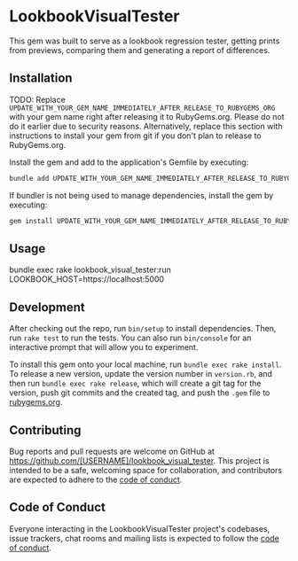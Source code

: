 # LookbookVisualTester

This gem was built to serve as a lookbook regression tester, getting prints from previews, comparing them and generating a report of differences.

## Installation

TODO: Replace `UPDATE_WITH_YOUR_GEM_NAME_IMMEDIATELY_AFTER_RELEASE_TO_RUBYGEMS_ORG` with your gem name right after releasing it to RubyGems.org. Please do not do it earlier due to security reasons. Alternatively, replace this section with instructions to install your gem from git if you don't plan to release to RubyGems.org.

Install the gem and add to the application's Gemfile by executing:

```bash
bundle add UPDATE_WITH_YOUR_GEM_NAME_IMMEDIATELY_AFTER_RELEASE_TO_RUBYGEMS_ORG
```

If bundler is not being used to manage dependencies, install the gem by executing:

```bash
gem install UPDATE_WITH_YOUR_GEM_NAME_IMMEDIATELY_AFTER_RELEASE_TO_RUBYGEMS_ORG
```

## Usage

bundle exec rake lookbook_visual_tester:run LOOKBOOK_HOST=https://localhost:5000

## Development

After checking out the repo, run `bin/setup` to install dependencies. Then, run `rake test` to run the tests. You can also run `bin/console` for an interactive prompt that will allow you to experiment.

To install this gem onto your local machine, run `bundle exec rake install`. To release a new version, update the version number in `version.rb`, and then run `bundle exec rake release`, which will create a git tag for the version, push git commits and the created tag, and push the `.gem` file to [rubygems.org](https://rubygems.org).

## Contributing

Bug reports and pull requests are welcome on GitHub at https://github.com/[USERNAME]/lookbook_visual_tester. This project is intended to be a safe, welcoming space for collaboration, and contributors are expected to adhere to the [code of conduct](https://github.com/[USERNAME]/lookbook_visual_tester/blob/main/CODE_OF_CONDUCT.md).

## Code of Conduct

Everyone interacting in the LookbookVisualTester project's codebases, issue trackers, chat rooms and mailing lists is expected to follow the [code of conduct](https://github.com/[USERNAME]/lookbook_visual_tester/blob/main/CODE_OF_CONDUCT.md).
